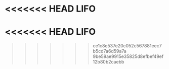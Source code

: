 # 
<<<<<<< HEAD
 LIFO
=======
<<<<<<< HEAD
 LIFO
=======
>>>>>>> ce1c8e537e20c052c567881eec7b5cd7a6d59a7a
>>>>>>> 9be59ae9915e35825d8efbef49ef12b80b2caebb
 